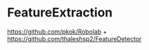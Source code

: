 # FeatureExtraction
https://github.com/pkok/Robolab + https://github.com/thaleshsp2/FeatureDetector 
